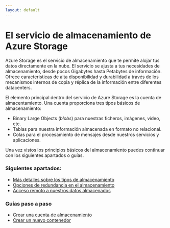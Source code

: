 ```yaml
---
layout: default
---
```


# El servicio de almacenamiento de Azure Storage

Azure Storage es el servicio de almacenamiento que te permite alojar tus datos directamente en la nube. El servicio se ajusta a tus necesidades de almacenamiento, desde pocos Gigabytes hasta Petabytes de información. Ofrece caracteristicas de alta disponibilidad y durabilidad a través de los mecanismos internos de copia y réplica de la información entre diferentes datacenters.

El elemento principal dentro del servicio de Azure Storage es la cuenta de almacentamiento. Una cuenta proporciona tres tipos básicos de almacenamiento:

- Binary Large Objects (*blobs*) para nuestras ficheros, imágenes, vídeo, etc.
- Tablas para nuestra información almacenada en formato no relacional.
- Colas para el procesamiento de mensajes desde nuestros servicios y aplicaciones.

Una vez vistos los principios básicos del almacenamiento puedes continuar con los siguientes apartados o guías.

### Siguientes apartados: 

- [Más detalles sobre los tipos de almacenamiento](../storage-types "Tipos de almacenamiento Azure Storage") 
- [Opciones de redundancia en el almacenamiento](../storage-redundancy "Tipos de redundancia en Azure Storage") 
- [Acceso remoto a nuestros datos almacenados](../storage-remoteAccess "Acceso remoto a Azure Storage")

### Guías paso a paso 
- [Crear una cuenta de almacenamiento](../storage-create-account "Crear una cuenta de almacenamiento") 
- [Crear un nuevo contenedor](../storage-create-container "Crear un contenedor") 
